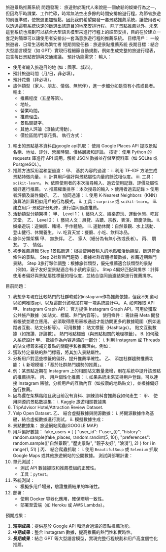 旅遊景點推薦系統
問題發現：
旅遊對於現代人來說是一個放鬆的娛樂行為之一，但因為平時課業、工作忙碌，時常無法空出多餘的時間安排旅遊行程，為節省旅遊的前置準備，使旅遊更加輕鬆，因此我們希望開發一套景點推薦系統，讓使用者可以透過這套系統快速的篩選出旅遊目的地來安排行程。
除了景點推薦以外，未來這套系統也規劃可以結合大型語言模型來進行行程上的細節安排，目的在於建立一套足夠簡單可以讓使用者安排出一套滿意旅遊行程的推薦系統。
目標用戶：
一般旅遊者、日常生活較為繁忙者
短期開發任務：旅遊景點推薦系統
長期目標：結合大型語言模型（如 GPT）實現行程細節自動規劃，例如生成完整的旅遊行程表，包含每日景點安排與交通建議。
預計功能需求：
輸入：
- 使用者輸入旅遊目的地 (如：國家、城市)。
- 預計旅遊時間（月/日，非必填）。
- 預計花費（非必填）。
- 旅伴類型（家人、朋友、情侶、無旅伴），進一步細分如是否有小孩或長者。
輸出：
   - 推薦程度（五星等第）。
   - 地址。
   - 營業時間。
   - 推薦理由。
   - 景點關鍵字。
   - 其他人評論（滾輪式滑動）。
   - 價位區間/門票花費。
執行方式：
1.	輸出的景點基本資料由google api抓取：
使用 Google Places API 提取景點名稱、地址、評分、營業時間、價格層級和評論。
技術：使用 Python 的 requests 庫進行 API 調用，解析 JSON 數據並存儲至資料庫（如 SQLite 或 PostgreSQL）。
2.	推薦方法採用混和型過濾：
甲、	基於內容的過濾：
i.	利用 TF-IDF 方法生成景點特徵向量。
ii.	計算用戶偏好與景點屬性向量的餘弦相似度。
iii.	工具：`scikit-learn`。
iv.	依照使用者的本次搜尋輸入、過去使用記錄、評價及屬性偏好進行推薦。
v.	推薦權重排序：本次搜尋的輸入 > 使用者過去記錄 > 使用者評價及屬性偏好。
乙、	協同過濾：
i.	使用 K-Nearest Neighbors（KNN）演算法計算相似用戶的行為模式。
ii.	工具：`surprise` 或 `scikit-learn`。
iii.	建立用戶-景點評分矩陣，進行協同過濾推薦。
3.	活動類型分類架構：
甲、	Level 1：
i.	藝術人文、娛樂遊玩、運動休閒、吃貨天堂。
乙、	Level 2：
i.	藝術人文：展覽、古蹟、宗教、表演、節慶活動。
ii.	娛樂遊玩：遊樂園、賭場、手作體驗。
iii.	運動休閒：自然景觀、水上活動、登山健行、休閒養生。
iv.	吃貨天堂：餐廳、小吃、飲料冰品。
4.	旅伴分類架構
甲、	無旅伴。
乙、	家人（細分為有無小孩或長者）。
丙、	朋友。
丁、	情侶。
5.	初步推薦邏輯
Step 1景點篩選：根據使用者輸入的地點和活動類型，篩選符合條件的景點。
Step 2社群熱門趨勢：根據社群媒體標籤數據，推薦近期熱門景點。
Step 3旅行夥伴調整：根據旅伴類型，優先推薦適合該類型的景點（例如，親子友好型景點適合有小孩的家庭）。
Step 4偏好匹配與排序：計算使用者偏好與景點屬性標籤的相似度，並結合協同過濾結果進行推薦排序。
 
目前問題：
1.	我想參考現在比較熱門的社群軟體如instagram作為推薦依據，但我不知道可以如何獲取api、以及這部分該增加在哪一塊系統設計中。
A.	如何獲取 API
甲、	Instagram Graph API：
官方提供 Instagram Graph API，可用於獲取公共帳戶數據（如貼文、標籤、熱門內容等）。
使用條件：
需註冊 Meta 開發者帳號並建立應用。
必須取得應用審核通過才能訪問更多的數據範圍（例如追蹤者互動、貼文分析等）。
可用數據：
貼文標籤（Hashtags）。
貼文互動數據（如按讚、評論數）。
熱門地點標籤（與景點相關的地理標籤）。
B.	如何融入系統設計
甲、	數據作為內容過濾的一部分：
i.	利用 Instagram 或 Threads 的貼文標籤來補充景點的關鍵字和推薦理由。例如：
1.	獲取特定景點的熱門標籤，將其加入景點屬性。
2.	分析用戶對這些標籤的偏好，提升推薦準確性。
乙、	添加社群趨勢推薦功能：
i.	新增模組：「基於社群熱門趨勢的推薦」。
1.	例：某景點近期在 Instagram 上的相關貼文數量激增，則在系統中提升該景點的推薦排序。
丙、	用戶個性化推薦：
i.	如果系統未來支持用戶登錄，可以連接 Instagram 賬號，分析用戶的互動內容（如按讚的地點貼文），並根據偏好進行推薦。	
2.	因為還在架構階段且我目前沒有資料、訓練資料會推薦我如何產生：
甲、	使用開源的景點數據集：
i.	Kaggle 旅遊相關數據集
1.	TripAdvisor Hotel/Attraction Review Dataset.
2.	Yelp Open Dataset.
乙、	結合虛擬數據與開源數據：
i.	將開源數據作為基礎，結合虛擬數據進行測試。
ii.	模擬數據生成：
1.	景點數據集：
旅遊網站爬蟲(GOOGLE MAP)
2.	用戶偏好數據：
fake_users = [
    {
        "user_id": f"user_{i}",
        "history": random.sample(fake_places, random.randint(5, 10)),
        "preferences": random.sample(["自然景觀", "歷史景點", "親子友好", "浪漫"], 2)
    }
    for i in range(1, 51)
]
丙、	結合爬蟲抓取：
i.	使用 `BeautifulSoup` 或 `Selenium` 抓取 Google Maps 或其他旅遊網站的公開數據。
測試與部署計畫：
1. 單元測試：
   - 測試 API 數據抓取和推薦模組的正確性。
   - 工具：`pytest`。
2. 系統測試：
   - 模擬多用戶場景，驗證推薦結果的準確性。
3. 部署：
   - 使用 Docker 容器化應用，確保環境一致性。
   - 部署至雲端（如 Heroku 或 AWS Lambda）。

預期成果：
1. **短期成果**：提供基於 Google API 和混合過濾的景點推薦功能。
2. **中期成果**：整合 Instagram 數據，提高推薦的熱門性和實時性。
3. **長期成果**：結合 GPT 等大型語言模型，實現完整行程規劃和用戶高度個性化推薦。
